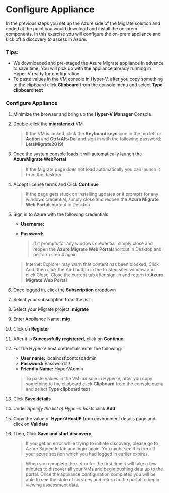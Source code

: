 # Configure Appliance

In the previous steps you set up the Azure side of the Migrate solution and ended at the point you would download and install the on-prem components.  In this exercise you will configure the on-prem appliance and kick off a discovery to assess in Azure.

### Tips:

  * We downloaded and pre-staged the Azure Migrate appliance in advance to save time.  You will pick up with the appliance already running in Hyper-V ready for configuration.
  * To paste values in the VM console in Hyper-V, after you copy something to the clipboard click **Clipboard** from the console menu and select **Type clipboard text**


### Configure Appliance

1. Minimize the browser and bring up the **Hyper-V Manager** Console
2. Double-click the **migratenext** VM

	>If the VM is locked, click the **Keyboard keys** icon in the top left or **Action** and **Ctrl+Alt+Del** and sign in with the following password: **LetsMigrate2019!**

3. Once the system console loads it will automatically launch the **AzureMigrate WebPortal** 

	>If the Migrate page does not load automatically you can launch it from the desktop

4. Accept license terms and Click **Continue**

	>If the page gets stuck on installing updates or it prompts for any windows credential, simply close and reopen the <strong>Azure Migrate Web Portal</strong>shortcut in Desktop
	
5. Sign in to Azure with the following credentials

	* **Username:** <inject key="AzureAdUserEmail" />
	* **Password:** <inject key="AzureAdUserPassword" />

    	>If it prompts for any windows credential, simply close and reopen the <strong>Azure Migrate Web Portal</strong>shortcut in Desktop and perform step 4 again
 
   	 >Internet Explorer may warn that content has been blocked, Click Add, then click the Add button in the trusted sites window and click Close.
   	 >Close the current tab after sign-in and return to <strong>Azure Migrate Web Portal</strong>

6. Once logged in, click the **Subscription** dropdown
7. Select your subscription from the list
8. Select your Migrate project: **migrate**
1. Enter Appliance Name: **mig**
1. Click on **Register**
1. After it is **Successfully registered**, click on **Continue**
1. For the Hyper-V host credentials enter the following:

	* **User name:** localhost\contosoadmin
	* **Password:** Password.1!!
	* **Friendly Name:** HyperVAdmin

    >To paste values in the VM console in Hyper-V, after you copy something to the clipboard click **Clipboard** from the console menu and select **Type clipboard text**

13. Click **Save details**
14. Under *Specify the list of Hyper-v hosts* click **Add**
15. Copy the value of **HyperVHostIP** from environment details page and click on **Validate**
16. Then, Click **Save and start discovery**
	>If you get an error while trying to initiate discovery, please go to Azure Signed In tab and login again.
	>You might see this error if your azure session which you had logged in earlier expires.

	>When you complete the setup for the first time it will take a few minutes to discover all your VMs and begin pushing data up to the portal.  Once the appliance configuration completes you will be able to see the state of services and return to the portal to begin viewing assessment data.
